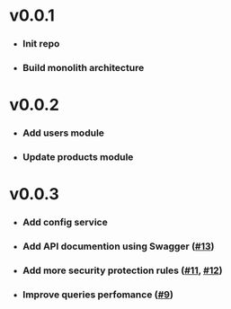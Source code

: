 # v0.0.1

- ### Init repo
- ### Build monolith architecture

# v0.0.2

- ### Add users module
- ### Update products module

# v0.0.3

- ### Add config service
- ### Add API documention using Swagger ([#13](https://github.com/MichailZyusko/benefit.backend-monolith/pull/13))
- ### Add more security protection rules ([#11](https://github.com/MichailZyusko/benefit.backend-monolith/pull/11), [#12](https://github.com/MichailZyusko/benefit.backend-monolith/pull/12))
- ### Improve queries perfomance ([#9](https://github.com/MichailZyusko/benefit.backend-monolith/pull/9))
